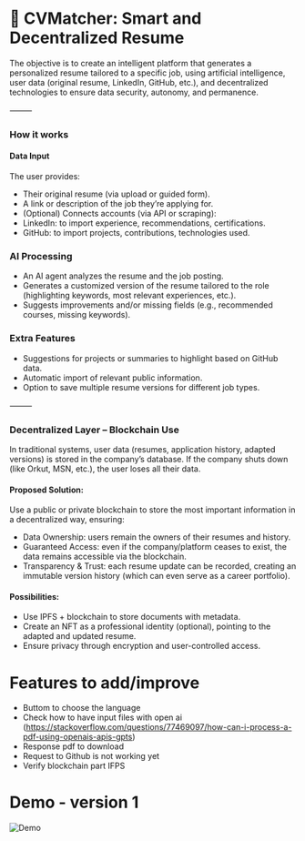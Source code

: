 # 📝 CVMatcher: Smart and Decentralized Resume

The objective is to create an intelligent platform that generates a personalized resume tailored to a specific job, using artificial intelligence, user data (original resume, LinkedIn, GitHub, etc.), and decentralized technologies to ensure data security, autonomy, and permanence.

⸻

### How it works

#### Data Input
The user provides:
- Their original resume (via upload or guided form).
- A link or description of the job they’re applying for.
- (Optional) Connects accounts (via API or scraping):
- LinkedIn: to import experience, recommendations, certifications.
- GitHub: to import projects, contributions, technologies used.

### AI Processing
- An AI agent analyzes the resume and the job posting.
- Generates a customized version of the resume tailored to the role (highlighting keywords, most relevant experiences, etc.).
- Suggests improvements and/or missing fields (e.g., recommended courses, missing keywords).

### Extra Features
- Suggestions for projects or summaries to highlight based on GitHub data.
- Automatic import of relevant public information.
- Option to save multiple resume versions for different job types.

⸻

### Decentralized Layer – Blockchain Use

In traditional systems, user data (resumes, application history, adapted versions) is stored in the company’s database. If the company shuts down (like Orkut, MSN, etc.), the user loses all their data.

#### Proposed Solution: 
Use a public or private blockchain to store the most important information in a decentralized way, ensuring:
- Data Ownership: users remain the owners of their resumes and history.
- Guaranteed Access: even if the company/platform ceases to exist, the data remains accessible via the blockchain.
- Transparency & Trust: each resume update can be recorded, creating an immutable version history (which can even serve as a career portfolio).

#### Possibilities:
- Use IPFS + blockchain to store documents with metadata.
- Create an NFT as a professional identity (optional), pointing to the adapted and updated resume.
- Ensure privacy through encryption and user-controlled access.



# Features to add/improve

- Buttom to choose the language
- Check how to have input files with open ai (https://stackoverflow.com/questions/77469097/how-can-i-process-a-pdf-using-openais-apis-gpts)
- Response pdf to download
- Request to Github is not working yet
- Verify blockchain part IFPS

# Demo - version 1

![Demo](https://github.com/letpires/CVMatcher/blob/main/demo_version1.gif)
